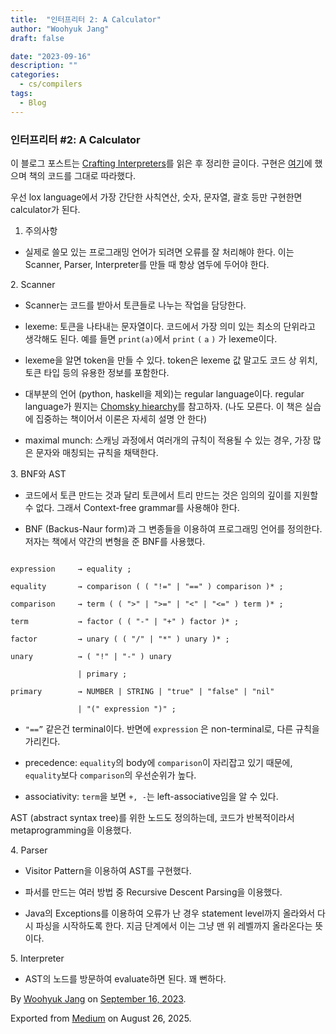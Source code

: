 ```yaml
---
title:  "인터프리터 2: A Calculator"
author: "Woohyuk Jang"
draft: false

date: "2023-09-16"
description: ""
categories:
  - cs/compilers
tags:
  - Blog
---
```

### 인터프리터 #2: A Calculator



이 블로그 포스트는 [Crafting Interpreters](https://craftinginterpreters.com/)를 읽은 후 정리한 글이다. 구현은 [여기](https://github.com/WHJang-0421/make-interpreters)에 했으며 책의 코드를 그대로 따라했다.



우선 lox language에서 가장 간단한 사칙연산, 숫자, 문자열, 괄호 등만 구현한면 calculator가 된다.



1. 주의사항



* 실제로 쓸모 있는 프로그래밍 언어가 되려면 오류를 잘 처리해야 한다. 이는 Scanner, Parser, Interpreter를 만들 때 항상 염두에 두어야 한다.



2\. Scanner



* Scanner는 코드를 받아서 토큰들로 나누는 작업을 담당한다.

* lexeme: 토큰을 나타내는 문자열이다. 코드에서 가장 의미 있는 최소의 단위라고 생각해도 된다. 예를 들면 `print(a)`에서 `print` `(` `a` `)` 가 lexeme이다.

* lexeme을 알면 token을 만들 수 있다. token은 lexeme 값 말고도 코드 상 위치, 토큰 타입 등의 유용한 정보를 포함한다.

* 대부분의 언어 (python, haskell을 제외)는 regular language이다. regular language가 뭔지는 [Chomsky hiearchy](https://en.wikipedia.org/wiki/Chomsky_hierarchy)를 참고하자. (나도 모른다. 이 책은 실습에 집중하는 책이어서 이론은 자세히 설명 안 한다)

* maximal munch: 스캐닝 과정에서 여러개의 규칙이 적용될 수 있는 경우, 가장 많은 문자와 매칭되는 규칙을 채택한다.



3\. BNF와 AST



* 코드에서 토큰 만드는 것과 달리 토큰에서 트리 만드는 것은 임의의 깊이를 지원할 수 없다. 그래서 Context-free grammar를 사용해야 한다.

* BNF (Backus-Naur form)과 그 변종들을 이용하여 프로그래밍 언어를 정의한다. 저자는 책에서 약간의 변형을 준 BNF를 사용했다.



```

expression     → equality ;

equality       → comparison ( ( "!=" | "==" ) comparison )* ;

comparison     → term ( ( ">" | ">=" | "<" | "<=" ) term )* ;

term           → factor ( ( "-" | "+" ) factor )* ;

factor         → unary ( ( "/" | "*" ) unary )* ;

unary          → ( "!" | "-" ) unary

               | primary ;

primary        → NUMBER | STRING | "true" | "false" | "nil"

               | "(" expression ")" ;

```



* `"==”` 같은건 terminal이다. 반면에 `expression` 은 non-terminal로, 다른 규칙을 가리킨다.

* precedence: `equality`의 body에 `comparison`이 자리잡고 있기 때문에, `equality`보다 `comparison`의 우선순위가 높다.

* associativity: `term`을 보면 `+, -`는 left-associative임을 알 수 있다.



AST (abstract syntax tree)를 위한 노드도 정의하는데, 코드가 반복적이라서 metaprogramming을 이용했다.



4\. Parser



* Visitor Pattern을 이용하여 AST를 구현했다.

* 파서를 만드는 여러 방법 중 Recursive Descent Parsing을 이용했다.

* Java의 Exceptions를 이용하여 오류가 난 경우 statement level까지 올라와서 다시 파싱을 시작하도록 한다. 지금 단계에서 이는 그냥 맨 위 레벨까지 올라온다는 뜻이다.



5\. Interpreter



* AST의 노드를 방문하여 evaluate하면 된다. 꽤 뻔하다.



By [Woohyuk Jang](https://medium.com/@morrranii) on [September 16, 2023](https://medium.com/p/9d729ffc665d).

Exported from [Medium](https://medium.com) on August 26, 2025.
